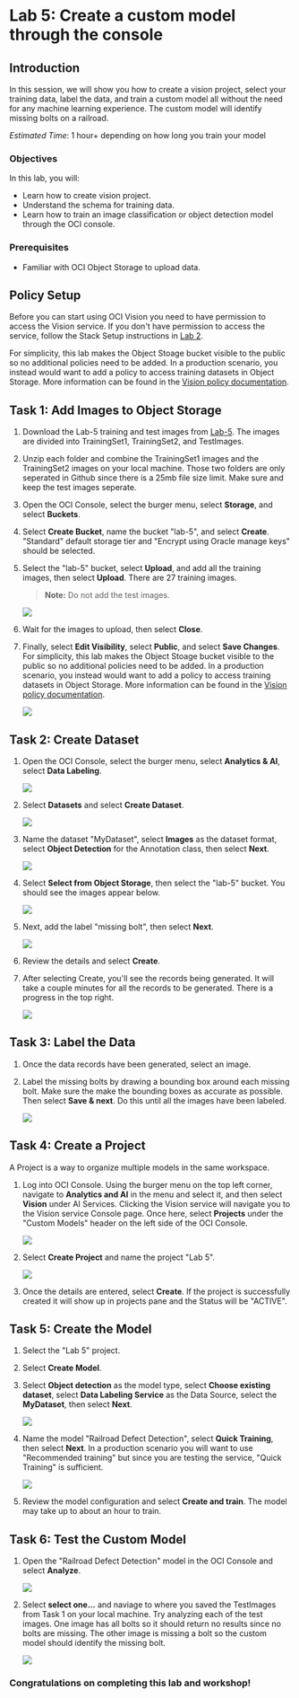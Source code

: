 # Lab 5: Create a custom model through the console

## Introduction
In this session, we will show you how to create a vision project, select your training data, label the data, and train a custom model all without the need for any machine learning experience. The custom model will identify missing bolts on a railroad. 

*Estimated Time*: 1 hour+ depending on how long you train your model

### Objectives

In this lab, you will:
- Learn how to create vision project.
- Understand the schema for training data.
- Learn how to train an image classification or object detection model through the OCI console.

### Prerequisites
- Familiar with OCI Object Storage to upload data.

## **Policy Setup**

Before you can start using OCI Vision you need to have permission to access the Vision service. If you don't have permission to access the service, follow the Stack Setup instructions in [Lab 2](./Lab-2-analyze-vision.md).

For simplicity, this lab makes the Object Stoage bucket visible to the public so no additional policies need to be added. In a production scenario, you instead would want to add a policy to access training datasets in Object Storage. More information can be found in the [Vision policy documentation](https://docs.oracle.com/en-us/iaas/vision/vision/using/about_vision_policies.htm#about_vision_policies). 

## **Task 1:** Add Images to Object Storage

1. Download the Lab-5 training and test images from [Lab-5](https://github.com/oracle/oci-data-science-ai-samples/tree/piday/labs/PiDay-2022-Vision/Sample-Images/Lab-5). The images are divided into TrainingSet1, TrainingSet2, and TestImages.

1. Unzip each folder and combine the TrainingSet1 images and the TrainingSet2 images on your local machine. Those two folders are only seperated in Github since there is a 25mb file size limit. Make sure and keep the test images seperate.

1. Open the OCI Console, select the burger menu, select **Storage**, and select **Buckets**.

1. Select **Create Bucket**, name the bucket "lab-5", and select **Create**. "Standard" default storage tier and "Encrypt using Oracle manage keys" should be selected. 

1. Select the "lab-5" bucket, select **Upload**, and add all the training images, then select **Upload**. There are 27 training images.

    > **Note:** Do not add the test images.

    ![](./images/uploadtrainingimages.png " ")
    
1. Wait for the images to upload, then select **Close**.

1. Finally, select **Edit Visibility**, select **Public**, and select **Save Changes**. For simplicity, this lab makes the Object Stoage bucket visible to the public so no additional policies need to be added. In a production scenario, you instead would want to add a policy to access training datasets in Object Storage. More information can be found in the [Vision policy documentation](https://docs.oracle.com/en-us/iaas/vision/vision/using/about_vision_policies.htm#about_vision_policies).

    ![](./images/makebucketpublic.png " ")

## **Task 2:** Create Dataset

1. Open the OCI Console, select the burger menu, select **Analytics & AI**, select **Data Labeling**.

    ![](./images/selectdatalabeling.png " ")

1. Select **Datasets** and select **Create Dataset**.

    ![](./images/createdataset.png " ")
    
1. Name the dataset "MyDataset", select **Images** as the dataset format, select **Object Detection** for the Annotation class, then select **Next**.

    ![](./images/adddatasetdetails.png " ")

1. Select **Select from Object Storage**, then select the "lab-5" bucket. You should see the images appear below.

    ![](./images/dataset-addfilesandlabels.png " ")

1. Next, add the label "missing bolt", then select **Next**.

    ![](./images/addmissingboltlabel.png " ")
    
1. Review the details and select **Create**.

1. After selecting Create, you'll see the records being generated. It will take a couple minutes for all the records to be generated. There is a progress in the top right.

    ![](./images/generatingrecordsstatus.png " ")
    
## **Task 3:** Label the Data

1. Once the data records have been generated, select an image.

1. Label the missing bolts by drawing a bounding box around each missing bolt. Make sure the make the bounding boxes as accurate as possible. Then select **Save & next**. Do this until all the images have been labeled.

    ![](./images/labelmissingbolts.png " ")

## **Task 4:** Create a Project

A Project is a way to organize multiple models in the same workspace.

1. Log into OCI Console. Using the burger menu on the top left corner, navigate to **Analytics and AI** in the menu and select it, and then select **Vision** under AI Services. Clicking the Vision service will navigate you to the Vision service Console page. Once here, select **Projects** under the "Custom Models" header on the left side of the OCI Console.

    ![](./images/create-project1.png " ")

1. Select **Create Project** and name the project "Lab 5".

    ![](./images/create-project2.png " ")

1. Once the details are entered, select **Create**. If the project is successfully created it will show up in projects pane and the Status will be "ACTIVE".

## **Task 5:** Create the Model

1. Select the "Lab 5" project.

1. Select **Create Model**.

1. Select **Object detection** as the model type, select **Choose existing dataset**, select **Data Labeling Service** as the Data Source, select the **MyDataset**, then select **Next**.

    ![](./images/dataset-selectdata.png " ")
    
1. Name the model "Railroad Defect Detection", select **Quick Training**, then select **Next**. In a production scenario you will want to use "Recommended training" but since you are testing the service, "Quick Training" is sufficient. 

    ![](./images/dataset-selecttrainingduration.png " ")
    
1. Review the model configuration and select **Create and train**. The model may take up to about an hour to train. 

## **Task 6:** Test the Custom Model

1. Open the "Railroad Defect Detection" model in the OCI Console and select **Analyze**.

    ![](./images/custommodelanalyze.png " ")
    
1. Select **select one...** and naviage to where you saved the TestImages from Task 1 on your local machine. Try analyzing each of the test images. One image has all bolts so it should return no results since no bolts are missing. The other image is missing a bolt so the custom model should identify the missing bolt.

    ![](./images/custommodel-analyzemissingbolt.png " ")

### Congratulations on completing this lab and workshop!
